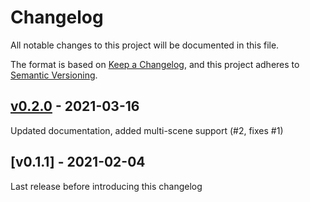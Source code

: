 # Changelog

All notable changes to this project will be documented in this file.

The format is based on [Keep a Changelog](https://keepachangelog.com/en/1.0.0/),
and this project adheres to [Semantic Versioning](https://semver.org/spec/v2.0.0.html).

## [v0.2.0] - 2021-03-16

Updated documentation, added multi-scene support (#2, fixes #1)

## [v0.1.1] - 2021-02-04

Last release before introducing this changelog


[v0.2.0]: https://github.com/BodenmillerGroup/napari-imc/compare/v0.1.1...v0.2.0
[v0.5.1]: https://github.com/BodenmillerGroup/napari-imc/releases/tag/v0.5.1
